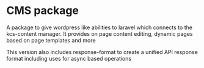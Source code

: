 # CMS package 
A package to give wordpress like abilities to laravel which connects to the kcs-content manager.
  It provides on page content editing, dynamic pages based on page templates and more

  
This version also includes response-format to create a unified API response format including uses for async based operations
